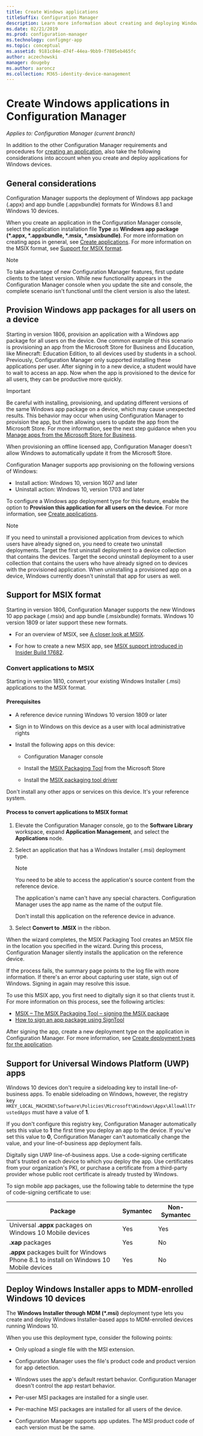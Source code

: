 ```yaml
---
title: Create Windows applications
titleSuffix: Configuration Manager
description: Learn more information about creating and deploying Windows applications in Configuration Manager.
ms.date: 02/21/2019
ms.prod: configuration-manager
ms.technology: configmgr-app
ms.topic: conceptual
ms.assetid: 9181c84e-d74f-44ea-9bb9-f7805eb465fc
author: aczechowski
manager: dougeby
ms.author: aaroncz
ms.collection: M365-identity-device-management
---
```


# Create Windows applications in Configuration Manager

*Applies to: Configuration Manager (current branch)*

In addition to the other Configuration Manager requirements and procedures for [creating an application](/sccm/apps/deploy-use/create-applications), also take the following considerations into account when you create and deploy applications for Windows devices.  



## <a name="bkmk_general"></a> General considerations  

Configuration Manager supports the deployment of Windows app package (.appx) and app bundle (.appxbundle) formats for Windows 8.1 and Windows 10 devices.

When you create an application in the Configuration Manager console, select the application installation file **Type** as **Windows app package (\*.appx, \*.appxbundle, \*.msix, \*.msixbundle)**. For more information on creating apps in general, see [Create applications](/sccm/apps/deploy-use/create-applications). For more information on the MSIX format, see [Support for MSIX format](#bkmk_msix). 

> [!Note]  
> To take advantage of new Configuration Manager features, first update clients to the latest version. While new functionality appears in the Configuration Manager console when you update the site and console, the complete scenario isn't functional until the client version is also the latest.<!--SCCMDocs issue 646-->  



## <a name="bkmk_provision"></a> Provision Windows app packages for all users on a device
<!--1358310-->
Starting in version 1806, provision an application with a Windows app package for all users on the device. One common example of this scenario is provisioning an app from the Microsoft Store for Business and Education, like Minecraft: Education Edition, to all devices used by students in a school. Previously, Configuration Manager only supported installing these applications per user. After signing in to a new device, a student would have to wait to access an app. Now when the app is provisioned to the device for all users, they can be productive more quickly.

> [!Important]  
> Be careful with installing, provisioning, and updating different versions of the same Windows app package on a device, which may cause unexpected results. This behavior may occur when using Configuration Manager to provision the app, but then allowing users to update the app from the Microsoft Store. For more information, see the next step guidance when you [Manage apps from the Microsoft Store for Business](/sccm/apps/deploy-use/manage-apps-from-the-windows-store-for-business#next-steps).  

When provisioning an offline licensed app, Configuration Manager doesn't allow Windows to automatically update it from the Microsoft Store.  

Configuration Manager supports app provisioning on the following versions of Windows:<!--SCCMDocs-pr issue 2762-->
- Install action: Windows 10, version 1607 and later
- Uninstall action: Windows 10, version 1703 and later

To configure a Windows app deployment type for this feature, enable the option to **Provision this application for all users on the device**. For more information, see [Create applications](/sccm/apps/deploy-use/create-applications).


> [!Note]  
> If you need to uninstall a provisioned application from devices to which users have already signed on, you need to create two uninstall deployments. Target the first uninstall deployment to a device collection that contains the devices. Target the second uninstall deployment to a user collection that contains the users who have already signed on to devices with the provisioned application. When uninstalling a provisioned app on a device, Windows currently doesn't uninstall that app for users as well. 



## <a name="bkmk_msix"></a> Support for MSIX format
<!--1357427-->

Starting in version 1806, Configuration Manager supports the new Windows 10 app package (.msix) and app bundle (.msixbundle) formats. Windows 10 version 1809 or later support these new formats.  

- For an overview of MSIX, see [A closer look at MSIX](https://blogs.msdn.microsoft.com/sgern/2018/06/18/a-closer-look-at-msix/).  

- For how to create a new MSIX app, see [MSIX support introduced in Insider Build 17682](https://techcommunity.microsoft.com/t5/MSIX-Blog/MSIX-support-introduced-in-Insider-Build-17682/ba-p/202376).  


### Convert applications to MSIX
<!--3607729, fka 1359029-->

Starting in version 1810, convert your existing Windows Installer (.msi) applications to the MSIX format. 

#### Prerequisites
- A reference device running Windows 10 version 1809 or later  

- Sign in to Windows on this device as a user with local administrative rights  

- Install the following apps on this device:  

    - Configuration Manager console  

    - Install the [MSIX Packaging Tool](https://www.microsoft.com/store/productId/9N5LW3JBCXKF) from the Microsoft Store  

    - Install the [MSIX packaging tool driver](https://docs.microsoft.com/windows/msix/packaging-tool/mpt-known-issues#msix-packaging-tool-driver-considerations)<!--SCCMDocs-pr issue #3091-->  

Don't install any other apps or services on this device. It's your reference system. 

#### Process to convert applications to MSIX format
1. Elevate the Configuration Manager console, go to the **Software Library** workspace, expand **Application Management**, and select the **Applications** node.  

2. Select an application that has a Windows Installer (.msi) deployment type.  

    > [!Note]  
    > You need to be able to access the application's source content from the reference device.  
    > 
    > The application's name can't have any special characters. Configuration Manager uses the app name as the name of the output file.  
    > 
    > Don't install this application on the reference device in advance.  

3. Select **Convert to .MSIX** in the ribbon.

When the wizard completes, the MSIX Packaging Tool creates an MSIX file in the location you specified in the wizard. During this process, Configuration Manager silently installs the application on the reference device.

If the process fails, the summary page points to the log file with more information. If there's an error about capturing user state, sign out of Windows. Signing in again may resolve this issue.

To use this MSIX app, you first need to digitally sign it so that clients trust it. For more information on this process, see the following articles: 
- [MSIX – The MSIX Packaging Tool – signing the MSIX package](https://blogs.msdn.microsoft.com/sgern/2018/09/06/msix-the-msix-packaging-tool-signing-the-msix-package/)
- [How to sign an app package using SignTool](https://docs.microsoft.com/windows/desktop/appxpkg/how-to-sign-a-package-using-signtool)

After signing the app, create a new deployment type on the application in Configuration Manager. For more information, see [Create deployment types for the application](/sccm/apps/deploy-use/create-applications#bkmk_create-dt).




## <a name="bkmk_uwp"></a> Support for Universal Windows Platform (UWP) apps  

Windows 10 devices don't require a sideloading key to install line-of-business apps. To enable sideloading on Windows, however, the registry key `HKEY_LOCAL_MACHINE\Software\Policies\Microsoft\Windows\Appx\AllowAllTrustedApps` must have a value of **1**.  

If you don't configure this registry key, Configuration Manager automatically sets this value to **1** the first time you deploy an app to the device. If you've set this value to **0**, Configuration Manager can't automatically change the value, and your line-of-business app deployment fails.  

Digitally sign UWP line-of-business apps. Use a code-signing certificate that's trusted on each device to which you deploy the app. Use certificates from your organization's PKI, or purchase a certificate from a third-party provider whose public root certificate is already trusted by Windows.  

To sign mobile app packages, use the following table to determine the type of code-signing certificate to use:

| Package  | Symantec  | Non-Symantec  |
|---------|---------|---------|
| Universal **.appx** packages on Windows 10 Mobile devices | Yes | Yes |
| **.xap** packages | Yes | No | 
| **.appx** packages built for Windows Phone 8.1 to install on Windows 10 Mobile devices | Yes | No | 



## <a name="bkmk_mdm-msi"></a> Deploy Windows Installer apps to MDM-enrolled Windows 10 devices  

The **Windows Installer through MDM (\*.msi)** deployment type lets you create and deploy Windows Installer-based apps to MDM-enrolled devices running Windows 10.  

When you use this deployment type, consider the following points:    

-   Only upload a single file with the MSI extension.  

-   Configuration Manager uses the file's product code and product version for app detection.  

-   Windows uses the app's default restart behavior. Configuration Manager doesn't control the app restart behavior.  

-   Per-user MSI packages are installed for a single user.  

-   Per-machine MSI packages are installed for all users of the device.  

-   Configuration Manager supports app updates. The MSI product code of each version must be the same.  
